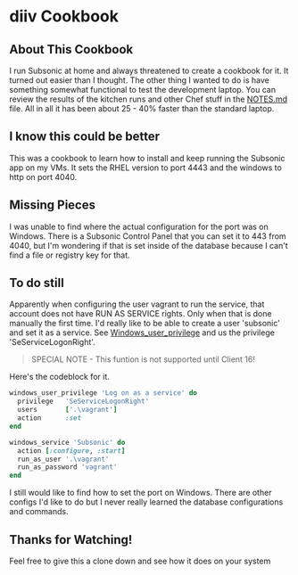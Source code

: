 # diiv Cookbook

## About This Cookbook

I run Subsonic at home and always threatened to create a cookbook for it. It turned out easier than I thought. The other thing I wanted to do is have something somewhat functional to test the development laptop. You can review the results of the kitchen runs and other Chef stuff in the [NOTES.md](NOTES.md) file.  All in all it has been about 25 - 40% faster than the standard laptop.

## I know this could be better

This was a cookbook to learn how to install and keep running the Subsonic app on my VMs. It sets the RHEL version to port 4443 and the windows to http on port 4040.

## Missing Pieces

I was unable to find where the actual configuration for the port was on Windows. There is a Subsonic Control Panel that you can set it to 443 from 4040, but I'm wondering if that is set inside of the database because I can't find a file or registry key for that.

## To do still

Apparently when configuring the user vagrant to run the service, that account does not have RUN AS SERVICE rights. Only when that is done manually the first time. I'd really like to be able to create a user 'subsonic' and set it as a service. See [Windows_user_privilege](https://docs.chef.io/resource/windows_user_privilege/) and us the privilege 'SeServiceLogonRight'.

> SPECIAL NOTE - This funtion is not supported until Client 16!

Here's the codeblock for it.

```ruby
windows_user_privilege 'Log on as a service' do
  privilege   'SeServiceLogonRight'
  users       ['.\vagrant']
  action      :set
end

windows_service 'Subsonic' do
  action [:configure, :start]
  run_as_user '.\vagrant'
  run_as_password 'vagrant'
end
```

I still would like to find how to set the port on Windows. There are other configs I'd like to do but I never really learned the database configurations and commands.

## Thanks for Watching!

Feel free to give this a clone down and see how it does on your system
